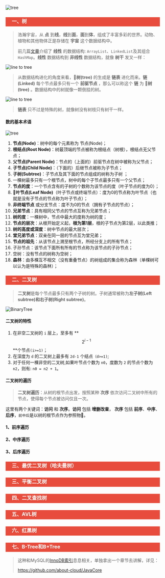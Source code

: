 ![tree](https://images.pexels.com/photos/22138/pexels-photo.jpg?auto=compress&cs=tinysrgb&h=350)

<h3 style="padding-bottom:6px; padding-left:20px; color:#ffffff; background-color:#E74C3C;">一、树</h3>

> 浩瀚宇宙，从 **点** 到**线**，**线**到**面**，**面**到**体**，组成了丰富多彩的世界。动物、植物和其他物体正是存储在 **宇宙** 这个数据结构中。
>
> 前几篇[文章](https://github.com/about-cloud/JavaCore)介绍了 **线性** 的数据结构: `ArrayList`、`LinkedList`及其组合`HashMap`。**线性** 数据结构到 **非线性** 数据结构，就像 **树干** 发叉一样：

![line to tree]()

> 从数据结构进化的角度来看，:palm_tree:**树(tree)** 的生成是 **链表** 进化而来。**链(Linked)**  每个节点最多只有一个 **前驱节点** ，那么可以称这个 **链** 为 🌴**树(tree)** 。数据结构中的树就像一颗倒挂的树。

![line to tree]()

>  **链表** 只不过是特殊的树，就像树没有树枝只有树干一样。

#### 数的基本术语

![tree]()

1.  **节点(Node)**：树中的每个元素称为 节点(Node)；
2. **根结点(Root Node)**：树最顶端的节点被称为根结点（树根），根结点无父节点；
3. **父节点(Parent Node)**：节点的（上面的）前驱节点在树中被称为父节点；
4. **子节点(Child Node)**：（下面的）后继节点被称为子节点；
5. **子树(Subtree)**：子节点及其下面的节点组成的树称为子树 ；
6. 一棵树最多只有一个根节点，树中的每个子节点最多只有一个父节点；
7. **节点的度**：一个节点含有的子树的个数称为该节点的度（叶子节点的度为0）；
8. :leaves:**叶节点(Leaf Node)**（叶子节点或终端节点）：度为0的节点称为叶节点（也就是没有子节点的节点称为叶子节点）；
9. **非终端节点** 或分支节点：度不为0的节点（拥有子节点的节点）；
10. **兄弟节点**：具有相同父节点的节点互称为兄弟节点；
11. **树的度**：一棵树中，节点中最大的度称为树的度；
12. **节点的层次**：从根开始定义起，**根为第1层**，根的子节点为第2层，以此类推；
13. **树的高度或深度**：树中节点的最大层次；
14. **堂兄弟节点**：双亲在同一层的节点互为堂兄弟；
15. **节点的祖先**：从该节点上溯至根节点，所经分支上的所有节点；
16. 子孙节点：该节点下面所有所有的节点称为该节点的子孙节点；
17. 空树：没有节点的树称为空树；
18. **森林**：由多棵互不相交（没有重叠节点）的树组成的集合称为森林（单棵树可以认为是特殊的森林）；



<h3 style="padding-bottom:6px; padding-left:20px; color:#ffffff; background-color:#E74C3C;">二、二叉树</h3>

> **二叉树**是每个节点最多只有两个子树的树。子树通常被称为**左子树(Left subtree)**和**右子树(Right subtree)**。

![BinaryTree]()

#### 二叉树的特性

1. 在非空二叉树的 `i` 层上，至多有  **$$2^{i-1}$$**个节点`(i>=1)`；
2. 在深度为 `d` 的二叉树上最多有 `2d-1` 个结点`（d>=1)`;
3. 对于任何一棵非空的二叉树,如果叶节点个数为 `n0`，度数为 `2` 的节点个数为 `n2`，则有: `n0 = n2 + 1`。

#### 二叉树的遍历

>  **二叉树遍历**：从树的根节点出发，按照某种 **次序** 依次访问二叉树中所有的节点，使得每个节点被访问仅且一次。

这里有两个关键词：**访问** 和 **次序**。**访问** 包括 **增删改查**， **次序** 包括 **前序**、**中序**、**后序**，`前中后`是以树的根节点作为参照物:triangular_flag_on_post:。

#### 1、前序遍历



#### 2、中序遍历



#### 3、后序遍历



<h3 style="padding-bottom:6px; padding-left:20px; color:#ffffff; background-color:#E74C3C;">三、最优二叉树（哈夫曼树）</h3>





<h3 style="padding-bottom:6px; padding-left:20px; color:#ffffff; background-color:#E74C3C;">三、平衡二叉树</h3>





<h3 style="padding-bottom:6px; padding-left:20px; color:#ffffff; background-color:#E74C3C;">四、二叉查找树</h3>





<h3 style="padding-bottom:6px; padding-left:20px; color:#ffffff; background-color:#E74C3C;">五、AVL树</h3>





<h3 style="padding-bottom:6px; padding-left:20px; color:#ffffff; background-color:#E74C3C;">六、红黑树</h3>



<h3 style="padding-bottom:6px; padding-left:20px; color:#ffffff; background-color:#E74C3C;">七、B-Tree和B+Tree</h3>

> 这种和MySQL的[InnoDB索引](https://github.com/about-cloud/JavaCore)息息相关，单独拿出一个章节去讲解，详见：
>
> https://github.com/about-cloud/JavaCore